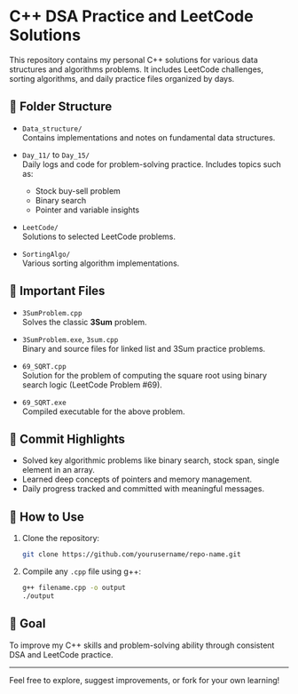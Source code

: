 # C++ DSA Practice and LeetCode Solutions

This repository contains my personal C++ solutions for various data structures and algorithms problems. It includes LeetCode challenges, sorting algorithms, and daily practice files organized by days.

## 📁 Folder Structure

- `Data_structure/`  
  Contains implementations and notes on fundamental data structures.

- `Day_11/` to `Day_15/`  
  Daily logs and code for problem-solving practice. Includes topics such as:
  - Stock buy-sell problem
  - Binary search
  - Pointer and variable insights

- `LeetCode/`  
  Solutions to selected LeetCode problems.

- `SortingAlgo/`  
  Various sorting algorithm implementations.

## 📄 Important Files

- `3SumProblem.cpp`  
  Solves the classic **3Sum** problem.

- `3SumProblem.exe`, `3sum.cpp`  
  Binary and source files for linked list and 3Sum practice problems.

- `69_SQRT.cpp`  
  Solution for the problem of computing the square root using binary search logic (LeetCode Problem #69).

- `69_SQRT.exe`  
  Compiled executable for the above problem.

## 📜 Commit Highlights

- Solved key algorithmic problems like binary search, stock span, single element in an array.
- Learned deep concepts of pointers and memory management.
- Daily progress tracked and committed with meaningful messages.

## 🚀 How to Use

1. Clone the repository:
   ```bash
   git clone https://github.com/yourusername/repo-name.git
   ```
2. Compile any `.cpp` file using g++:
   ```bash
   g++ filename.cpp -o output
   ./output
   ```

## 🧠 Goal

To improve my C++ skills and problem-solving ability through consistent DSA and LeetCode practice.

---

Feel free to explore, suggest improvements, or fork for your own learning!

